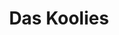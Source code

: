 ---
title: "Das Koolies"
summary: "None"
slug: "das-koolies"
image: "das-koolies.jpg"
apple_music_artist_url: "https://music.apple.com/gb/artist/das-koolies/1470360201"
wikipedia_url: "none"
---